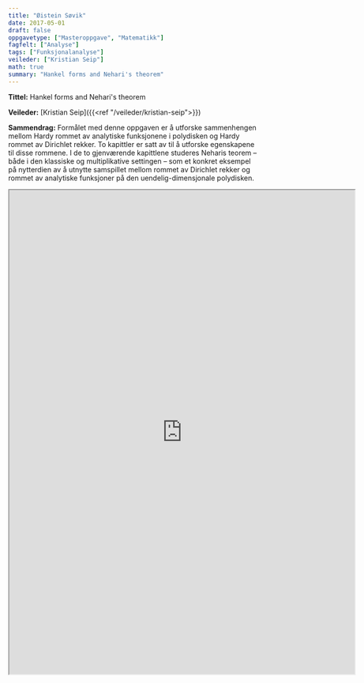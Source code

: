 ```yaml
---
title: "Øistein Søvik"
date: 2017-05-01
draft: false
oppgavetype: ["Masteroppgave", "Matematikk"]
fagfelt: ["Analyse"]
tags: ["Funksjonalanalyse"]
veileder: ["Kristian Seip"]
math: true
summary: "Hankel forms and Nehari's theorem"
---
```


**Tittel:** Hankel forms and Nehari's theorem

**Veileder:** [Kristian Seip]({{<ref "/veileder/kristian-seip">}}) 

**Sammendrag:** Formålet med denne oppgaven er å utforske sammenhengen mellom Hardy rommet av analytiske funksjonene i polydisken og Hardy rommet av Dirichlet rekker. To kapittler er satt av til å utforske egenskapene til disse rommene. I de to gjenværende kapittlene studeres Neharis teorem – både i den klassiske og multiplikative settingen – som et konkret eksempel på nytterdien av å utnytte samspillet mellom rommet av Dirichlet rekker og rommet av analytiske funksjoner på den uendelig-dimensjonale polydisken.

<iframe src="https://drive.google.com/file/d/1XGhUgoHiVj2x5Q5peBvRKX9xKOwvVeul/preview" width="700" height="980" allow="autoplay"></iframe>